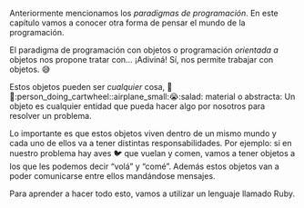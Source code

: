 Anteriormente mencionamos los _paradigmas de programación_. En este capítulo vamos a conocer otra forma de pensar el mundo de la programación.

El paradigma de programación con objetos o programación _orientada a_ objetos nos propone tratar con… ¡Adiviná! Sí, nos permite trabajar con objetos. :sweat_smile:

Estos objetos pueden ser _cualquier_ cosa, :racehorse::grin::person_doing_cartwheel::airplane_small::sob::salad: material o abstracta:
Un objeto es cualquier entidad que pueda hacer algo por nosotros para resolver un problema.

Lo importante es que estos objetos viven dentro de un mismo mundo y cada uno de ellos va a tener distintas responsabilidades. Por ejemplo: si en nuestro problema hay aves :bird: que vuelan y comen, vamos a tener objetos a los que les podemos decir “volá” y “comé”. Además estos objetos van a poder comunicarse entre ellos mandándose mensajes.

Para aprender a hacer todo esto, vamos a utilizar un lenguaje llamado Ruby.